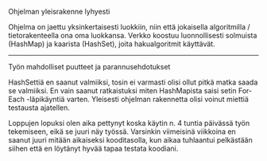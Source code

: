 Ohjelman yleisrakenne lyhyesti

Ohjelma on jaettu yksinkertaisesti luokkiin, niin että jokaisella algoritmilla / tietorakenteella
ona oma luokkansa. Verkko koostuu luonnollisesti solmuista (HashMap) ja kaarista (HashSet), joita hakualgoritmit käyttävät.

*****************************************

Työn mahdolliset puutteet ja parannusehdotukset

HashSettiä en saanut valmiiksi, tosin ei varmasti olisi ollut pitkä matka saada se valmiiksi. En vain saanut ratkaistuksi miten HashMapista saisi setin For-Each -läpikäyntiä varten.
Yleisesti ohjelman rakennetta olisi voinut miettiä testausta ajatellen.

Loppujen lopuksi olen aika pettynyt koska käytin n. 4 tuntia päivässä työn tekemiseen, eikä se juuri
näy työssä. Varsinkin viimeisinä viikkoina en saanut juuri mitään aikaiseksi kooditasolla, kun aikaa tuhlaantui pelkästään siihen että en löytänyt hyvää tapaa testata koodiani.
